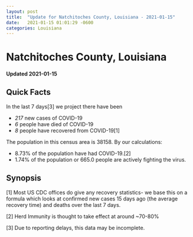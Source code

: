 ```yaml
---
layout: post
title:  "Update for Natchitoches County, Louisiana - 2021-01-15"
date:   2021-01-15 01:01:29 -0600
categories: Louisiana
---
```


# Natchitoches County, Louisiana
#### Updated 2021-01-15

## Quick Facts

In the last 7 days[3] we project there have been
- *217* new cases of COVID-19
- *6* people have died of COVID-19
- *8* people have recovered from COVID-19[1]

The population in this census area is 38158. By our calculations:
- 8.73% of the population have had COVID-19.[2]
- 1.74% of the population or 665.0 people are actively fighting the virus.

## Synopsis




[1] Most US CDC offices do give any recovery statistics- we base this on a formula which looks at confirmed new cases
15 days ago (the average recovery time) and deaths over the last 7 days.

[2] Herd Immunity is thought to take effect at around ~70-80%

[3] Due to reporting delays, this data may be incomplete.
 
    